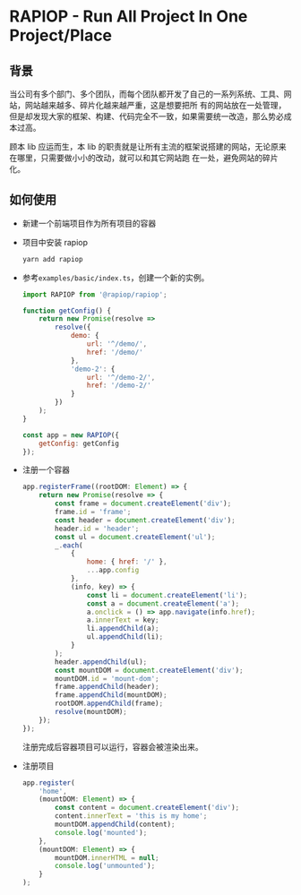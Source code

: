 # RAPIOP - Run All Project In One Project/Place

## 背景

当公司有多个部门、多个团队，而每个团队都开发了自己的一系列系统、工具、网站，网站越来越多、碎片化越来越严重，这是想要把所
有的网站放在一处管理，但是却发现大家的框架、构建、代码完全不一致，如果需要统一改造，那么势必成本过高。

顾本 lib 应运而生，本 lib 的职责就是让所有主流的框架说搭建的网站，无论原来在哪里，只需要做小小的改动，就可以和其它网站跑
在一处，避免网站的碎片化。

## 如何使用

-   新建一个前端项目作为所有项目的容器
-   项目中安装 rapiop

    ```sh
    yarn add rapiop
    ```

-   参考`examples/basic/index.ts`，创建一个新的实例。

    ```js
    import RAPIOP from '@rapiop/rapiop';

    function getConfig() {
        return new Promise(resolve =>
            resolve({
                demo: {
                    url: '^/demo/',
                    href: '/demo/'
                },
                'demo-2': {
                    url: '^/demo-2/',
                    href: '/demo-2/'
                }
            })
        );
    }

    const app = new RAPIOP({
        getConfig: getConfig
    });
    ```

-   注册一个容器

    ```js
    app.registerFrame((rootDOM: Element) => {
        return new Promise(resolve => {
            const frame = document.createElement('div');
            frame.id = 'frame';
            const header = document.createElement('div');
            header.id = 'header';
            const ul = document.createElement('ul');
            _.each(
                {
                    home: { href: '/' },
                    ...app.config
                },
                (info, key) => {
                    const li = document.createElement('li');
                    const a = document.createElement('a');
                    a.onclick = () => app.navigate(info.href);
                    a.innerText = key;
                    li.appendChild(a);
                    ul.appendChild(li);
                }
            );
            header.appendChild(ul);
            const mountDOM = document.createElement('div');
            mountDOM.id = 'mount-dom';
            frame.appendChild(header);
            frame.appendChild(mountDOM);
            rootDOM.appendChild(frame);
            resolve(mountDOM);
        });
    });
    ```

    注册完成后容器项目可以运行，容器会被渲染出来。

-   注册项目

    ```js
    app.register(
        'home',
        (mountDOM: Element) => {
            const content = document.createElement('div');
            content.innerText = 'this is my home';
            mountDOM.appendChild(content);
            console.log('mounted');
        },
        (mountDOM: Element) => {
            mountDOM.innerHTML = null;
            console.log('unmounted');
        }
    );
    ```
